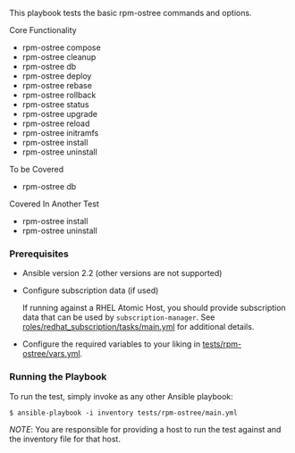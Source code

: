 This playbook tests the basic rpm-ostree commands and options.

Core Functionality
  - rpm-ostree compose
  - rpm-ostree cleanup
  - rpm-ostree db
  - rpm-ostree deploy
  - rpm-ostree rebase
  - rpm-ostree rollback
  - rpm-ostree status
  - rpm-ostree upgrade
  - rpm-ostree reload
  - rpm-ostree initramfs
  - rpm-ostree install
  - rpm-ostree uninstall

To be Covered
  - rpm-ostree db

Covered In Another Test
  - rpm-ostree install
  - rpm-ostree uninstall

### Prerequisites
  - Ansible version 2.2 (other versions are not supported)

  - Configure subscription data (if used)

    If running against a RHEL Atomic Host, you should provide subscription
    data that can be used by `subscription-manager`.  See
    [roles/redhat_subscription/tasks/main.yml](roles/redhat_subscription/tasks/main.yml)
    for additional details.

  - Configure the required variables to your liking in [tests/rpm-ostree/vars.yml](vars.yml).

### Running the Playbook

To run the test, simply invoke as any other Ansible playbook:

```
$ ansible-playbook -i inventory tests/rpm-ostree/main.yml
```

*NOTE*: You are responsible for providing a host to run the test against and the
inventory file for that host.
